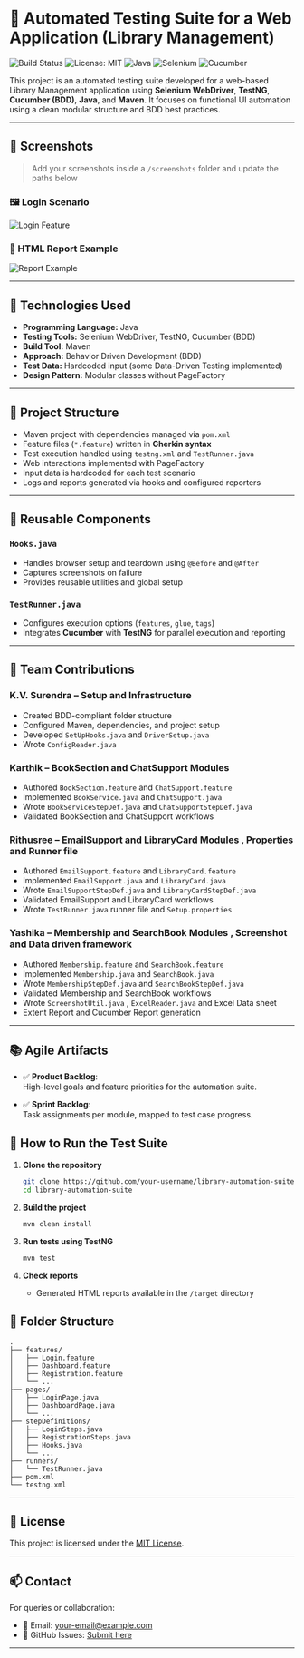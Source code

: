 
# 🧪 Automated Testing Suite for a Web Application (Library Management)

![Build Status](https://img.shields.io/badge/build-passing-brightgreen)
![License: MIT](https://img.shields.io/badge/license-MIT-blue.svg)
![Java](https://img.shields.io/badge/tech-Java-orange)
![Selenium](https://img.shields.io/badge/tested%20with-Selenium-brightgreen)
![Cucumber](https://img.shields.io/badge/BDD-Cucumber-9cf)

This project is an automated testing suite developed for a web-based Library Management application using **Selenium WebDriver**, **TestNG**, **Cucumber (BDD)**, **Java**, and **Maven**. It focuses on functional UI automation using a clean modular structure and BDD best practices.

---

## 📸 Screenshots

> Add your screenshots inside a `/screenshots` folder and update the paths below

### 🖼️ Login Scenario
![Login Feature](screenshots/login.png)

### 📄 HTML Report Example
![Report Example](screenshots/report.png)

---

## 🔧 Technologies Used

- **Programming Language:** Java  
- **Testing Tools:** Selenium WebDriver, TestNG, Cucumber (BDD)  
- **Build Tool:** Maven  
- **Approach:** Behavior Driven Development (BDD)  
- **Test Data:** Hardcoded input (some Data-Driven Testing implemented)  
- **Design Pattern:** Modular classes without PageFactory  

---

## 🧱 Project Structure

- Maven project with dependencies managed via `pom.xml`  
- Feature files (`*.feature`) written in **Gherkin syntax**  
- Test execution handled using `testng.xml` and `TestRunner.java`  
- Web interactions implemented with PageFactory
- Input data is hardcoded for each test scenario  
- Logs and reports generated via hooks and configured reporters  

---

## 🧩 Reusable Components

### `Hooks.java`

- Handles browser setup and teardown using `@Before` and `@After`
- Captures screenshots on failure
- Provides reusable utilities and global setup

### `TestRunner.java`

- Configures execution options (`features`, `glue`, `tags`)
- Integrates **Cucumber** with **TestNG** for parallel execution and reporting

---

## 👥 Team Contributions

### **K.V. Surendra** – Setup and Infrastructure

- Created BDD-compliant folder structure
- Configured Maven, dependencies, and project setup
- Developed `SetUpHooks.java` and `DriverSetup.java`
- Wrote `ConfigReader.java`  

### **Karthik** – BookSection and ChatSupport Modules

- Authored `BookSection.feature` and `ChatSupport.feature`
- Implemented `BookService.java` and `ChatSupport.java`
- Wrote `BookServiceStepDef.java` and `ChatSupportStepDef.java`
- Validated BookSection and ChatSupport workflows

### **Rithusree** – EmailSupport and LibraryCard Modules , Properties and Runner file

- Authored `EmailSupport.feature` and `LibraryCard.feature`
- Implemented `EmailSupport.java` and `LibraryCard.java`
- Wrote `EmailSupportStepDef.java` and `LibraryCardStepDef.java`
- Validated EmailSupport and LibraryCard workflows
- Wrote `TestRunner.java` runner file and `Setup.properties`

### **Yashika** – Membership and SearchBook Modules , Screenshot and Data driven framework

- Authored `Membership.feature` and `SearchBook.feature`
- Implemented `Membership.java` and `SearchBook.java`
- Wrote `MembershipStepDef.java` and `SearchBookStepDef.java`
- Validated Membership and SearchBook workflows
- Wrote `ScreenshotUtil.java` , `ExcelReader.java` and Excel Data sheet
- Extent Report and Cucumber Report generation

---

## 📚 Agile Artifacts

- ✅ **Product Backlog**:  
  High-level goals and feature priorities for the automation suite.

- ✅ **Sprint Backlog**:  
  Task assignments per module, mapped to test case progress.


## 🚀 How to Run the Test Suite

1. **Clone the repository**
   ```bash
   git clone https://github.com/your-username/library-automation-suite.git
   cd library-automation-suite
2. **Build the project**

   ```bash
   mvn clean install
   ```

3. **Run tests using TestNG**

   ```bash
   mvn test
   ```

4. **Check reports**

   * Generated HTML reports available in the `/target` directory

## 📁 Folder Structure

```text
.
├── features/
│   ├── Login.feature
│   ├── Dashboard.feature
│   ├── Registration.feature
│   └── ...
├── pages/
│   ├── LoginPage.java
│   ├── DashboardPage.java
│   └── ...
├── stepDefinitions/
│   ├── LoginSteps.java
│   ├── RegistrationSteps.java
│   ├── Hooks.java
│   └── ...
├── runners/
│   └── TestRunner.java
├── pom.xml
└── testng.xml
```

---

## 🪪 License

This project is licensed under the [MIT License](LICENSE).

---

## 📫 Contact

For queries or collaboration:

* 📧 Email: [your-email@example.com](mailto:your-email@example.com)
* 💬 GitHub Issues: [Submit here](https://github.com/your-username/library-automation-suite/issues)

---




